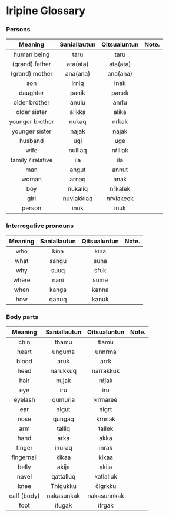 # Iripine Glossary



### Persons

|      Meaning      | Saniallautun |  Qitsualuntun   | Note. |
| :---------------: | :----------: | :-------------: | :---: |
|    human being    |     taru     |      taru       |       |
|  (grand) father   |   ata(ata)   |    ata(ata)     |       |
|  (grand) mother   |   ana(ana)   |    ana(ana)     |       |
|        son        |    irniq     |      inek       |       |
|     daughter      |    panik     |      panek      |       |
|   older brother   |    anulu     |   an&#7769;lu   |       |
|   older sister    |    alikka    |      alika      |       |
|  younger brother  |    nukaq     |   n&#7769;kak   |       |
|  younger sister   |    najak     |      najak      |       |
|      husband      |     ugi      |       uge       |       |
|       wife        |   nulliaq    |  n&#7769;lliak  |       |
| family / relative |     ila      |       ila       |       |
|        man        |    angut     |      annut      |       |
|       woman       |    arnaq     |      anak       |       |
|        boy        |   nukaliq    |  n&#7769;kalek  |       |
|       girl        |  nuviakkiaq  | n&#7769;viakeek |       |
|      person       |     inuk     |      inuk       |       |



### Interrogative pronouns

| Meaning | Saniallautun | Qitsualuntun | Note. |
| :-----: | :----------: | :----------: | :---: |
|   who   |     kina     |     kina     |       |
|  what   |    sangu     |     suna     |       |
|   why   |     suuq     |  s&#7769;uk  |       |
|  where  |     nani     |     sume     |       |
|  when   |    kanga     |    kanna     |       |
|   how   |    qanuq     |    kanuk     |       |



### Body parts

|   Meaning   | Saniallautun | Qitsualuntun | Note. |
| :---------: | :----------: | :----------: | :---: |
|    chin     |    thamu     |    tlamu     |       |
|    heart    |    unguma    | unn&#7769;ma |       |
|    blood    |     aruk     |     arrk     |       |
|    head     |   narukkuq   |  narrakkuk   |       |
|    hair     |    nujak     | n&#7769;jak  |       |
|     eye     |     iru      |     iru      |       |
|   eyelash   |   qumuria    |   krmaree    |       |
|     ear     |    sigut     |    sigrt     |       |
|    nose     |    qungaq    | k&#7769;nnak |       |
|     arm     |    talliq    |    tallek    |       |
|    hand     |     arka     |     akka     |       |
|   finger    |    inuraq    | in&#7769;ak  |       |
| fingernail  |    kikaa     |    kikaa     |       |
|    belly    |    akija     |    akija     |       |
|    navel    |  qattalluq   |  katlalluk   |       |
|    knee     |   Thigukku   |   čigrkku    |       |
| calf (body) |  nakasunkak  | nakasunnkak  |       |
|    foot     |    itugak    |    itrgak    |       |


